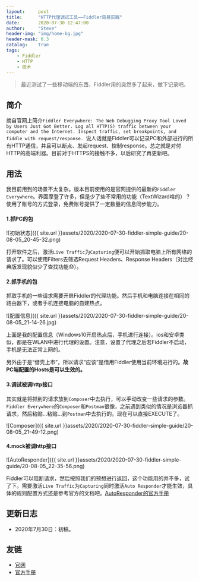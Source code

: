 ```yaml
---
layout:     post
title:      "HTTP代理调试工具——Fiddler简易实践"
date:       2020-07-30 12:47:00
author:     "Steve"
header-img: "img/home-bg.jpg"
header-mask: 0.3
catalog:    true
tags:
    - Fiddler
    - HTTP
    - 技术
---
```



> 最近测试了一些移动端的东西，Fiddler用的突然多了起来，做下记录吧。

## 简介

摘自官网上简介`Fiddler Everywhere: The Web Debugging Proxy Tool Loved by Users Just Got Better. Log all HTTP(S) traffic between your computer and the Internet. Inspect traffic, set breakpoints, and fiddle with request/response. `说人话就是Fiddler可以记录PC和外部进行的所有HTTP通信，并且可以断点、发起request、控制response。总之就是对付HTTP的高端利器。目前对于HTTPS的接触不多，以后研究了再更新吧。

## 用法

我目前用到的场景不太复杂。版本目前使用的是官网提供的最新的`Fiddler Everywhere`。界面摩登了许多，但是少了些不常用的功能（TextWizard啥的）？使用了账号的方式登录，免费账号提供了一定数量的信息同步能力。

#### 1.抓PC的包

![初始状态]({{ site.url }}assets/2020/2020-07-30-fiddler-simple-guide/20-08-05_20-45-32.png)

打开软件之后，激活`Live Traffic`为`Capturing`便可以开始抓取电脑上所有网络的请求了。可以使用Filters去筛选Request Headers、Response Headers（对比经典版发现貌似少了查找功能😓）。

#### 2.抓手机的包

抓取手机的一些请求需要开启Fiddler的代理功能。然后手机和电脑连接在相同的路由器下，或者手机连接电脑的自建热点。

![配置信息]({{ site.url }}assets/2020/2020-07-30-fiddler-simple-guide/20-08-05_21-14-26.jpg)

上面是我的配置信息（Windows10开启热点后，手机进行连接）。ios和安卓类似，都是在WLAN中进行代理的设置。注意，设置了代理之后若Fiddler不启动，手机是无法正常上网的。

另外由于是“借壳上市”，所以请求“应该”是借用Fiddler使用当前环境进行的。**故PC端配置的Hosts是可以生效的。** 

#### 3.调试被调http接口

其实就是将抓到的请求放到`Composer`中去执行，可以手动改变一些请求的参数。`Fiddler Everywhere`的`Composer`和`Postman`很像，之前遇到类似的情况是浏览器抓请求，然后粘贴...粘贴...到`Postman`中去执行的。现在可以直接EXECUTE了。

![Composer]({{ site.url }}assets/2020/2020-07-30-fiddler-simple-guide/20-08-05_21-49-12.png)

#### 4.mock被调http接口

![AutoResponder]({{ site.url }}assets/2020/2020-07-30-fiddler-simple-guide/20-08-05_22-35-56.png)

Fiddler可以阻断请求，然后按照我们的预想进行返回，这个功能用的并不多，试了下。需要激活`Live Traffic`为`Capturing`同时激活`Auto Responder`才能生效，具体的规则配置方式还是参考官方的文档吧。[AutoResponder的官方手册](https://docs.telerik.com/fiddler-everywhere/user-guide/live-traffic/autoresponder#match-rules)


## 更新日志
- 2020年7月30日：初稿。

## 友链
- [官网](https://www.telerik.com/fiddler)
- [官方手册](http://wiremock.org/docs/)